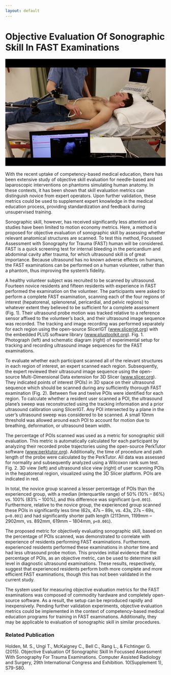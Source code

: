 ```yaml
---
layout: default
---
```

# Objective Evaluation Of Sonographic Skill In FAST Examinations

![Fast Ultrasound](images/FastUltrasound.png)

With the recent uptake of competency-based medical education, there has been extensive study of objective skill evaluation for needle-based and laparoscopic interventions on phantoms simulating human anatomy. In these contexts, it has been shown that skill evaluation metrics can distinguish novice from expert operators. Upon further validation, these metrics could be used to supplement expert knowledge in the medical education process, providing standardization and feedback during unsupervised training.

Sonographic skill, however, has received significantly less attention and studies have been limited to motion economy metrics. Here, a method is proposed for objective evaluation of sonographic skill by assessing whether relevant anatomical structures are scanned. To test this method, Focussed Assessment with Sonography for Trauma (FAST) human will be considered. FAST is a quick screening test for internal bleeding in the pericardium and abdominal cavity after trauma, for which ultrasound skill is of great importance. Because ultrasound has no known adverse effects on humans, the FAST examinations can be performed on a human volunteer, rather than a phantom, thus improving the system’s fidelity.

A healthy volunteer subject was recruited to be scanned by ultrasound. Fourteen novice residents and fifteen residents with experience in FAST performed the examination on the volunteer. The participants were asked to perform a complete FAST examination, scanning each of the four regions of interest (hepatorenal, splenorenal, pericardial, and pelvic regions) to whatever extent they believed to be sufficient for a complete assessment (Fig. 1). Their ultrasound probe motion was tracked relative to a reference sensor affixed to the volunteer’s back, and their ultrasound image sequence was recorded. The tracking and image recording was performed separately for each region using the open-source SlicerIGT (www.slicerigt.org) with the embedded PLUS software library (www.plustoolkit.org). Fig. 1. Photograph (left) and schematic diagram (right) of experimental setup for tracking and recording ultrasound image sequences for the FAST examinations.

To evaluate whether each participant scanned all of the relevant structures in each region of interest, an expert scanned each region. Subsequently, the expert reviewed their ultrasound image sequence using the open-source Multi-Dimensional Data extension for 3D Slicer (www.slicer.org). They indicated points of interest (POIs) in 3D space on their ultrasound sequence which should be scanned during any sufficiently thorough FAST examination (Fig. 2). Between five and twelve POIs were identified for each region. To calculate whether a resident user scanned a POI, the ultrasound plane’s sweep was reconstructed using the tracking information and a prior ultrasound calibration using SlicerIGT. Any POI intersected by a plane in the user’s ultrasound sweep was considered to be scanned. A small 10mm threshold was allowed around each POI to account for motion due to breathing, deformation, or ultrasound beam width.

The percentage of POIs scanned was used as a metric for sonographic skill evaluation. This metric is automatically calculated for each participant by analyzing their recorded probe trajectories using the open-source PerkTutor software (www.perktutor.org). Additionally, the time of procedure and path length of the probe were calculated by the PerkTutor. All data was assessed for normality and subsequently analyzed using a Wilcoxon rank sum test. Fig. 2. 3D view (left) and ultrasound slice view (right) of user scanning POIs in the hepatorenal region, visualized using the 3D Slicer platform. POIs are indicated in red.

In total, the novice group scanned a lesser percentage of POIs than the experienced group, with a median (interquartile range) of 50% (10% – 86%) vs. 100% (83% – 100%), and this difference was significant (`p<0.001`). Furthermore, relative to the novice group, the experienced group scanned these POIs in significantly less time (62s, 47s – 89s, vs. 43s, 27s – 69s, `p<0.001`) and had significantly shorter path length (2113mm, 1199mm – 2902mm, vs. 892mm, 619mm – 1804mm, `p<0.001`).

The proposed metric for objectively evaluating sonographic skill, based on the percentage of POIs scanned, was demonstrated to correlate with experience of residents performing FAST examinations. Furthermore, experienced residents performed these examinations in shorter time and had less ultrasound probe motion. This provides initial evidence that the percentage of POIs, as an objective metric, can be used to determine skill level in diagnostic ultrasound examinations. These results, respectively, suggest that experienced residents perform both more complete and more efficient FAST examinations, though this has not been validated in the current study.

The system used for measuring objective evaluation metrics for the FAST examinations was composed of commodity hardware and completely open-source software. As a result, the setup can be reproduced rapidly and inexpensively. Pending further validation experiments, objective evaluation metrics could be implemented in the context of competency-based medical education programs for training in FAST examinations. Additionally, they may be applicable to evaluation of sonographic skill in similar procedures.


### Related Publication

Holden, M. S., Ungi T., McKaigney C., Bell C., Rang L., & Fichtinger G. (2015).  Objective Evaluation Of Sonographic Skill In Focussed Assessment With Sonography For Trauma Examinations. Computer Assisted Radiology and Surgery, 29th International Congress and Exhibition. 10(Supplement 1), S79-S80.